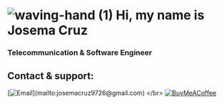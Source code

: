 #  ![waving-hand (1)](https://user-images.githubusercontent.com/47762381/149204039-707d51f3-aefb-4f55-ab3c-dd6ee7c0b61d.png) Hi, my name is Josema Cruz
### Telecommunication & Software Engineer

## Contact & support:

[![Email](https://img.shields.io/badge/josemacruz9726@gmail.com-my_personal_email_(fast_response)-D14836?style=for-the-badge&logo=gmail&logoColor=white&labelColor=101010)](mailto:josemacruz9726@gmail.com)
</br>
[![BuyMeACoffee](https://img.shields.io/badge/Buy_Me_A_Coffee-support_my_work-FFDD00?style=for-the-badge&logo=buy-me-a-coffee&logoColor=white&labelColor=101010)](https://www.buymeacoffee.com/josemacruz)
